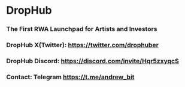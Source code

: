 # DropHub
### The First RWA Launchpad for Artists and Investors
### DropHub X(Twitter): https://twitter.com/drophuber
### DropHub Discord: https://discord.com/invite/Hqr5zxyqcS
### Contact: Telegram  https://t.me/andrew_bit
